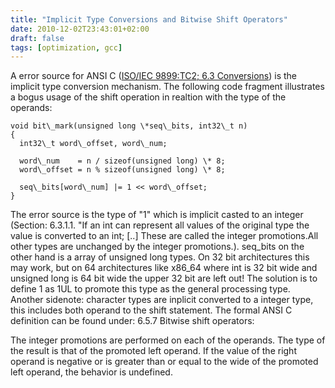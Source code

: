 ```yaml
---
title: "Implicit Type Conversions and Bitwise Shift Operators"
date: 2010-12-02T23:43:01+02:00
draft: false
tags: [optimization, gcc]
---
```


A error source for ANSI C ([ISO/IEC 9899:TC2; 6.3 Conversions](http://www.open-std.org/jtc1/sc22/wg14/www/docs/n1124.pdf)) is the
implicit type conversion mechanism. The following code fragment
illustrates a bogus usage of the shift operation in realtion with the type
of the operands:



```
void bit\_mark(unsigned long \*seq\_bits, int32\_t n)
{
  int32\_t word\_offset, word\_num;

  word\_num    = n / sizeof(unsigned long) \* 8;
  word\_offset = n % sizeof(unsigned long) \* 8;

  seq\_bits[word\_num] |= 1 << word\_offset;
}

```

The error source is the type of "1" which is implicit casted to an
integer (Section: 6.3.1.1. "If an int can represent all values of the
original type the value is converted to an int; [..] These are called the
integer promotions.All other types are unchanged by the integer
promotions.). seq\_bits on the other hand is a array of unsigned long
types. On 32 bit architectures this may work, but on 64 architectures like
x86\_64 where int is 32 bit wide and unsigned long is 64 bit wide the
upper 32 bit are left out! The solution is to define 1 as 1UL to promote
this type as the general processing type. Another sidenote: character
types are inplicit converted to a integer type, this includes both operand
to the shift statement. The formal ANSI C definition can be found under:
6.5.7 Bitwise shift operators:


The integer promotions are performed on each of the operands. The type of the
result is that of the promoted left operand. If the value of the right operand
is negative or is greater than or equal to the wide of the promoted left
operand, the behavior is undefined.


